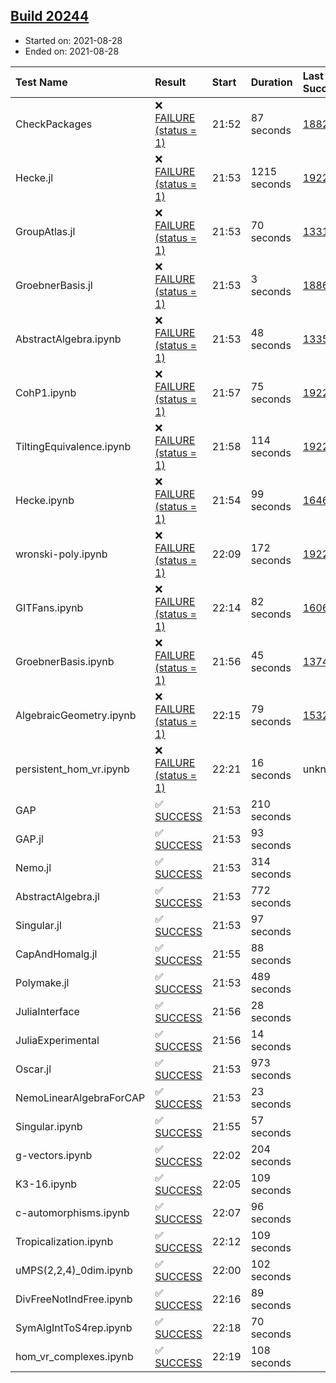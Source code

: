 ## [Build 20244](https://oscarci.mathematik.uni-kl.de/job/oscar/20244/)

* Started on: 2021-08-28
* Ended on: 2021-08-28

| Test Name    | Result | Start | Duration | Last Success | First Failure |
|:-------------|:-------|:------|:---------|:-------------|:--------------|
| CheckPackages | ❌ [FAILURE (status = 1)](https://oscarci.mathematik.uni-kl.de/job/oscar/20244/artifact/logs/build-20244/CheckPackages.log) | 21:52 | 87 seconds | [18822](https://oscarci.mathematik.uni-kl.de/job/oscar/18822/) | [18823](https://oscarci.mathematik.uni-kl.de/job/oscar/18823/) |
| Hecke.jl | ❌ [FAILURE (status = 1)](https://oscarci.mathematik.uni-kl.de/job/oscar/20244/artifact/logs/build-20244/Hecke.jl.log) | 21:53 | 1215 seconds | [19222](https://oscarci.mathematik.uni-kl.de/job/oscar/19222/) | [20152](https://oscarci.mathematik.uni-kl.de/job/oscar/20152/) |
| GroupAtlas.jl | ❌ [FAILURE (status = 1)](https://oscarci.mathematik.uni-kl.de/job/oscar/20244/artifact/logs/build-20244/GroupAtlas.jl.log) | 21:53 | 70 seconds | [13311](https://oscarci.mathematik.uni-kl.de/job/oscar/13311/) | [13312](https://oscarci.mathematik.uni-kl.de/job/oscar/13312/) |
| GroebnerBasis.jl | ❌ [FAILURE (status = 1)](https://oscarci.mathematik.uni-kl.de/job/oscar/20244/artifact/logs/build-20244/GroebnerBasis.jl.log) | 21:53 | 3 seconds | [18864](https://oscarci.mathematik.uni-kl.de/job/oscar/18864/) | [18865](https://oscarci.mathematik.uni-kl.de/job/oscar/18865/) |
| AbstractAlgebra.ipynb | ❌ [FAILURE (status = 1)](https://oscarci.mathematik.uni-kl.de/job/oscar/20244/artifact/logs/build-20244/AbstractAlgebra.ipynb.log) | 21:53 | 48 seconds | [13355](https://oscarci.mathematik.uni-kl.de/job/oscar/13355/) | [13356](https://oscarci.mathematik.uni-kl.de/job/oscar/13356/) |
| CohP1.ipynb | ❌ [FAILURE (status = 1)](https://oscarci.mathematik.uni-kl.de/job/oscar/20244/artifact/logs/build-20244/CohP1.ipynb.log) | 21:57 | 75 seconds | [19222](https://oscarci.mathematik.uni-kl.de/job/oscar/19222/) | [20152](https://oscarci.mathematik.uni-kl.de/job/oscar/20152/) |
| TiltingEquivalence.ipynb | ❌ [FAILURE (status = 1)](https://oscarci.mathematik.uni-kl.de/job/oscar/20244/artifact/logs/build-20244/TiltingEquivalence.ipynb.log) | 21:58 | 114 seconds | [19222](https://oscarci.mathematik.uni-kl.de/job/oscar/19222/) | [20152](https://oscarci.mathematik.uni-kl.de/job/oscar/20152/) |
| Hecke.ipynb | ❌ [FAILURE (status = 1)](https://oscarci.mathematik.uni-kl.de/job/oscar/20244/artifact/logs/build-20244/Hecke.ipynb.log) | 21:54 | 99 seconds | [16463](https://oscarci.mathematik.uni-kl.de/job/oscar/16463/) | [16464](https://oscarci.mathematik.uni-kl.de/job/oscar/16464/) |
| wronski-poly.ipynb | ❌ [FAILURE (status = 1)](https://oscarci.mathematik.uni-kl.de/job/oscar/20244/artifact/logs/build-20244/wronski-poly.ipynb.log) | 22:09 | 172 seconds | [19222](https://oscarci.mathematik.uni-kl.de/job/oscar/19222/) | [20152](https://oscarci.mathematik.uni-kl.de/job/oscar/20152/) |
| GITFans.ipynb | ❌ [FAILURE (status = 1)](https://oscarci.mathematik.uni-kl.de/job/oscar/20244/artifact/logs/build-20244/GITFans.ipynb.log) | 22:14 | 82 seconds | [16068](https://oscarci.mathematik.uni-kl.de/job/oscar/16068/) | [16069](https://oscarci.mathematik.uni-kl.de/job/oscar/16069/) |
| GroebnerBasis.ipynb | ❌ [FAILURE (status = 1)](https://oscarci.mathematik.uni-kl.de/job/oscar/20244/artifact/logs/build-20244/GroebnerBasis.ipynb.log) | 21:56 | 45 seconds | [13748](https://oscarci.mathematik.uni-kl.de/job/oscar/13748/) | [13749](https://oscarci.mathematik.uni-kl.de/job/oscar/13749/) |
| AlgebraicGeometry.ipynb | ❌ [FAILURE (status = 1)](https://oscarci.mathematik.uni-kl.de/job/oscar/20244/artifact/logs/build-20244/AlgebraicGeometry.ipynb.log) | 22:15 | 79 seconds | [15322](https://oscarci.mathematik.uni-kl.de/job/oscar/15322/) | [15323](https://oscarci.mathematik.uni-kl.de/job/oscar/15323/) |
| persistent_hom_vr.ipynb | ❌ [FAILURE (status = 1)](https://oscarci.mathematik.uni-kl.de/job/oscar/20244/artifact/logs/build-20244/persistent_hom_vr.ipynb.log) | 22:21 | 16 seconds | unknown | unknown |
| GAP | ✅ [SUCCESS](https://oscarci.mathematik.uni-kl.de/job/oscar/20244/artifact/logs/build-20244/GAP.log) | 21:53 | 210 seconds |  |  |
| GAP.jl | ✅ [SUCCESS](https://oscarci.mathematik.uni-kl.de/job/oscar/20244/artifact/logs/build-20244/GAP.jl.log) | 21:53 | 93 seconds |  |  |
| Nemo.jl | ✅ [SUCCESS](https://oscarci.mathematik.uni-kl.de/job/oscar/20244/artifact/logs/build-20244/Nemo.jl.log) | 21:53 | 314 seconds |  |  |
| AbstractAlgebra.jl | ✅ [SUCCESS](https://oscarci.mathematik.uni-kl.de/job/oscar/20244/artifact/logs/build-20244/AbstractAlgebra.jl.log) | 21:53 | 772 seconds |  |  |
| Singular.jl | ✅ [SUCCESS](https://oscarci.mathematik.uni-kl.de/job/oscar/20244/artifact/logs/build-20244/Singular.jl.log) | 21:53 | 97 seconds |  |  |
| CapAndHomalg.jl | ✅ [SUCCESS](https://oscarci.mathematik.uni-kl.de/job/oscar/20244/artifact/logs/build-20244/CapAndHomalg.jl.log) | 21:55 | 88 seconds |  |  |
| Polymake.jl | ✅ [SUCCESS](https://oscarci.mathematik.uni-kl.de/job/oscar/20244/artifact/logs/build-20244/Polymake.jl.log) | 21:53 | 489 seconds |  |  |
| JuliaInterface | ✅ [SUCCESS](https://oscarci.mathematik.uni-kl.de/job/oscar/20244/artifact/logs/build-20244/JuliaInterface.log) | 21:56 | 28 seconds |  |  |
| JuliaExperimental | ✅ [SUCCESS](https://oscarci.mathematik.uni-kl.de/job/oscar/20244/artifact/logs/build-20244/JuliaExperimental.log) | 21:56 | 14 seconds |  |  |
| Oscar.jl | ✅ [SUCCESS](https://oscarci.mathematik.uni-kl.de/job/oscar/20244/artifact/logs/build-20244/Oscar.jl.log) | 21:53 | 973 seconds |  |  |
| NemoLinearAlgebraForCAP | ✅ [SUCCESS](https://oscarci.mathematik.uni-kl.de/job/oscar/20244/artifact/logs/build-20244/NemoLinearAlgebraForCAP.log) | 21:53 | 23 seconds |  |  |
| Singular.ipynb | ✅ [SUCCESS](https://oscarci.mathematik.uni-kl.de/job/oscar/20244/artifact/logs/build-20244/Singular.ipynb.log) | 21:55 | 57 seconds |  |  |
| g-vectors.ipynb | ✅ [SUCCESS](https://oscarci.mathematik.uni-kl.de/job/oscar/20244/artifact/logs/build-20244/g-vectors.ipynb.log) | 22:02 | 204 seconds |  |  |
| K3-16.ipynb | ✅ [SUCCESS](https://oscarci.mathematik.uni-kl.de/job/oscar/20244/artifact/logs/build-20244/K3-16.ipynb.log) | 22:05 | 109 seconds |  |  |
| c-automorphisms.ipynb | ✅ [SUCCESS](https://oscarci.mathematik.uni-kl.de/job/oscar/20244/artifact/logs/build-20244/c-automorphisms.ipynb.log) | 22:07 | 96 seconds |  |  |
| Tropicalization.ipynb | ✅ [SUCCESS](https://oscarci.mathematik.uni-kl.de/job/oscar/20244/artifact/logs/build-20244/Tropicalization.ipynb.log) | 22:12 | 109 seconds |  |  |
| uMPS(2,2,4)_0dim.ipynb | ✅ [SUCCESS](https://oscarci.mathematik.uni-kl.de/job/oscar/20244/artifact/logs/build-20244/uMPS-2-2-4-_0dim.ipynb.log) | 22:00 | 102 seconds |  |  |
| DivFreeNotIndFree.ipynb | ✅ [SUCCESS](https://oscarci.mathematik.uni-kl.de/job/oscar/20244/artifact/logs/build-20244/DivFreeNotIndFree.ipynb.log) | 22:16 | 89 seconds |  |  |
| SymAlgIntToS4rep.ipynb | ✅ [SUCCESS](https://oscarci.mathematik.uni-kl.de/job/oscar/20244/artifact/logs/build-20244/SymAlgIntToS4rep.ipynb.log) | 22:18 | 70 seconds |  |  |
| hom_vr_complexes.ipynb | ✅ [SUCCESS](https://oscarci.mathematik.uni-kl.de/job/oscar/20244/artifact/logs/build-20244/hom_vr_complexes.ipynb.log) | 22:19 | 108 seconds |  |  |
